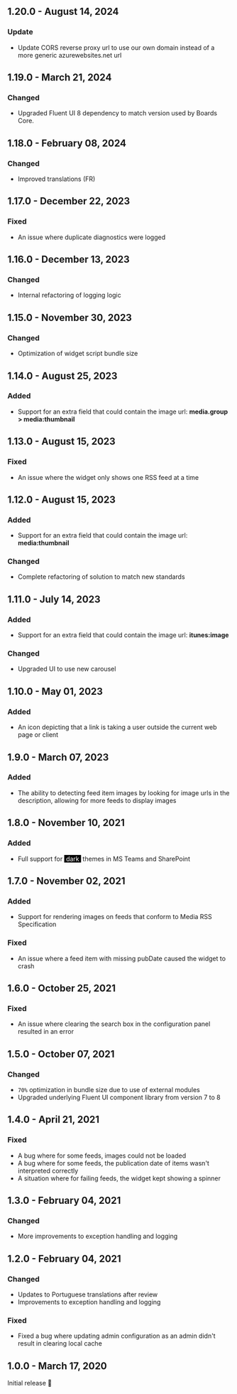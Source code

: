 ## 1.20.0 - August 14, 2024

### Update
- Update CORS reverse proxy url to use our own domain instead of a more generic azurewebsites.net url

## 1.19.0 - March 21, 2024

### Changed
- Upgraded Fluent UI 8 dependency to match version used by Boards Core.

## 1.18.0 - February 08, 2024

### Changed
- Improved translations (FR)

## 1.17.0 - December 22, 2023

### Fixed
- An issue where duplicate diagnostics were logged

## 1.16.0 - December 13, 2023

### Changed
- Internal refactoring of logging logic


## 1.15.0 - November 30, 2023

### Changed
- Optimization of widget script bundle size

## 1.14.0 - August 25, 2023

### Added
- Support for an extra field that could contain the image url: **media.group &gt; media:thumbnail**

## 1.13.0 - August 15, 2023

### Fixed
- An issue where the widget only shows one RSS feed at a time

## 1.12.0 - August 15, 2023

### Added
- Support for an extra field that could contain the image url: **media:thumbnail**

### Changed
- Complete refactoring of solution to match new standards

## 1.11.0 - July 14, 2023

### Added
- Support for an extra field that could contain the image url: **itunes:image**

### Changed
- Upgraded UI to use new carousel

## 1.10.0 - May 01, 2023

### Added
- An icon depicting that a link is taking a user outside the current web page or client

## 1.9.0 - March 07, 2023

### Added
- The ability to detecting feed item images by looking for image urls in the description, allowing for more feeds to display images

## 1.8.0 - November 10, 2021

### Added
- Full support for <span style="color:white;background-color:black">&nbsp;dark&nbsp;</span> themes in MS Teams and SharePoint

## 1.7.0 - November 02, 2021

### Added
- Support for rendering images on feeds that conform to Media RSS Specification

### Fixed
- An issue where a feed item with missing pubDate caused the widget to crash

## 1.6.0 - October 25, 2021

### Fixed
- An issue where clearing the search box in the configuration panel resulted in an error

## 1.5.0 - October 07, 2021

### Changed
- `70%` optimization in bundle size due to use of external modules
- Upgraded underlying Fluent UI component library from version 7 to 8

## 1.4.0 - April 21, 2021

### Fixed
- A bug where for some feeds, images could not be loaded
- A bug where for some feeds, the publication date of items wasn&#x27;t interpreted correctly
- A situation where for failing feeds, the widget kept showing a spinner

## 1.3.0 - February 04, 2021

### Changed
- More improvements to exception handling and logging

## 1.2.0 - February 04, 2021

### Changed
- Updates to Portuguese translations after review
- Improvements to exception handling and logging

### Fixed
- Fixed a bug where updating admin configuration as an admin didn&#x27;t result in clearing local cache

## 1.0.0 - March 17, 2020
Initial release 🚀